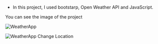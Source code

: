 - In this project, I used bootstarp, Open Weather API and JavaScript.

You can see the image of the project

![WeatherApp](https://user-images.githubusercontent.com/100119877/175380180-0ed337a0-59ea-4623-acd7-1f645e877a42.png)



![WeatherApp Change Location](https://user-images.githubusercontent.com/100119877/175380212-835ebb50-7417-4a8c-826f-54fa6a5dea81.png)
